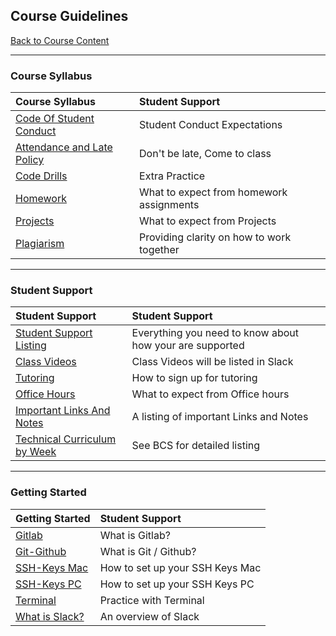 ## Course Guidelines
[Back to Course Content](../../README.md#coding-boot-camp)

<hr>

### **Course Syllabus**

| **Course Syllabus** |**Student Support** |
|:--|:--| 
|[Code Of Student Conduct](code-of-conduct.md#student-code-of-conduct)| Student Conduct Expectations|
|[Attendance and Late Policy](attendance-policy.md#attendance)| Don't be late, Come to class|
|[Code Drills](code-drills.md#code-drills) | Extra Practice  |
|[Homework](homework.md#homework) | What to expect from homework assignments|
|[Projects](projects.md#projects) | What to expect from Projects|
|[Plagiarism](plagiarism.md) | Providing clarity on how to work together|

<hr>

### **Student Support**

| **Student Support** | **Student Support** |
|:--|:--|
|[Student Support Listing](student-support.md#student-support) | Everything you need to know about how your are supported|
|[Class Videos](student-support.md#class-videos)| Class Videos will be listed in Slack|
|[Tutoring](student-support.md#tutoring-details)  | How to sign up for tutoring|
|[Office Hours](student-support.md#office-hours) | What to expect from Office hours|
|[Important Links And Notes](student-support.md#important-links-and-notes)| A listing of important Links and Notes |
|[Technical Curriculum by Week](student-support.md#technical-curriculum-by-week) | See BCS for detailed listing|

<hr>

### **Getting Started**

| **Getting Started** | **Student Support** |
|:--|:--| 
| [Gitlab](tutorials/gitlab/README.md#using-gitlab)| What is Gitlab?|
| [Git-Github](tutorials/git-github/README.md#github-practice)| What is Git / Github? |
| [SSH-Keys Mac](tutorials/SSH-Keys/mac/mac.md#ssh-key-mac)| How to set up your SSH Keys Mac|
| [SSH-Keys PC](tutorials/SSH-Keys/windows/windows.md#ssh-key-windows)| How to set up your SSH Keys PC|
| [Terminal](tutorials/terminal-activity/README.md#getting-familiar-with-the-terminal)| Practice with Terminal |
| [What is Slack?](slack.md#slack) | An overview of Slack |